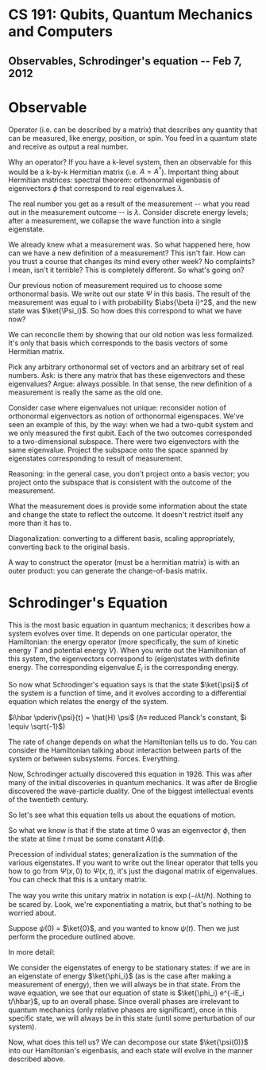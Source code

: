 CS 191: Qubits, Quantum Mechanics and Computers
===============================================
Observables, Schrodinger's equation -- Feb 7, 2012
---------------------------------------------------

Observable
==========

Operator (i.e. can be described by a matrix) that describes any quantity
that can be measured, like energy, position, or spin. You feed in a quantum
state and receive as output a real number.

Why an operator? If you have a k-level system, then an observable for this
would be a k-by-k Hermitian matrix (i.e. $A = A^\dagger$). Important thing
about Hermitian matrices: spectral theorem: orthonormal eigenbasis of
eigenvectors $\phi$ that correspond to real eigenvalues $\lambda$.

The real number you get as a result of the measurement -- what you read out
in the measurement outcome -- is $\lambda$. Consider discrete energy
levels; after a measurement, we collapse the wave function into a single
eigenstate.

We already knew what a measurement was. So what happened here, how can we
have a new definition of a measurement? This isn't fair. How can you trust
a course that changes its mind every other week? No complaints? I mean,
isn't it terrible? This is completely different. So what's going on?

Our previous notion of measurement required us to choose some orthonormal
basis. We write out our state $\Psi$ in this basis. The result of the
measurement was equal to i with probability $\abs{\beta i}^2$, and the new
state was $\ket{\Psi_i}$. So how does this correspond to what we have now?

We can reconcile them by showing that our old notion was less
formalized. It's only that basis which corresponds to the basis vectors of
some Hermitian matrix.

Pick any arbitrary orthonormal set of vectors and an arbitrary set of real
numbers. Ask: is there any matrix that has these eigenvectors and these
eigenvalues? Argue: always possible. In that sense, the new definition of a
measurement is really the same as the old one.

Consider case where eigenvalues not unique: reconsider notion of
orthonormal eigenvectors as notion of orthonormal eigenspaces. We've seen
an example of this, by the way: when we had a two-qubit system and we only
measured the first qubit. Each of the two outcomes corresponded to a
two-dimensional subspace. There were two eigenvectors with the same
eigenvalue. Project the subspace onto the space spanned by eigenstates
corresponding to result of measurement.

Reasoning: in the general case, you don't project onto a basis vector; you
project onto the subspace that is consistent with the outcome of the
measurement.

What the measurement does is provide some information about the state and
change the state to reflect the outcome. It doesn't restrict itself any
more than it has to.

Diagonalization: converting to a different basis, scaling appropriately,
converting back to the original basis.

A way to construct the operator (must be a hermitian matrix) is with an
outer product: you can generate the change-of-basis matrix.

Schrodinger's Equation
======================

This is the most basic equation in quantum mechanics; it describes how a
system evolves over time. It depends on one particular operator, the
Hamiltonian: the energy operator (more specifically, the sum of kinetic
energy $T$ and potential energy $V$). When you write out the Hamiltonian of
this system, the eigenvectors correspond to (eigen)states with definite
energy. The corresponding eigenvalue $E_i$ is the corresponding energy.

So now what Schrodinger's equation says is that the state $\ket{\psi}$ of
the system is a function of time, and it evolves according to a
differential equation which relates the energy of the system.

$i\hbar \pderiv{\psi}{t} = \hat{H} \psi$ ($\hbar \equiv$ reduced Planck's
constant, $i \equiv \sqrt{-1}$)

The rate of change depends on what the Hamiltonian tells us to do. You can
consider the Hamiltonian talking about interaction between parts of the
system or between subsystems. Forces. Everything.

Now, Schrodinger actually discovered this equation in 1926. This was after
many of the initial discoveries in quantum mechanics. It was after
de Broglie discovered the wave-particle duality. One of the biggest
intellectual events of the twentieth century.

So let's see what this equation tells us about the equations of motion.

So what we know is that if the state at time 0 was an eigenvector $\phi$,
then the state at time $t$ must be some constant $A(t)\phi$.

Precession of individual states; generalization is the summation of the
various eigenstates. If you want to write out the linear operator that
tells you how to go from $\Psi(x,0)$ to $\Psi(x,t)$, it's just the diagonal
matrix of eigenvalues. You can check that this is a unitary matrix.

The way you write this unitary matrix in notation is $\exp(-i\lambda
t/\hbar)$. Nothing to be scared by. Look, we're exponentiating a matrix,
but that's nothing to be worried about.

Suppose $\psi(0)$ = $\ket{0}$, and you wanted to know $\psi(t)$. Then we
just perform the procedure outlined above.

In more detail:

We consider the eigenstates of energy to be stationary states: if we are in
an eigenstate of energy $\ket{\phi_i}$ (as is the case after making a
measurement of energy), then we will always be in that state. From the wave
equation, we see that our equation of state is $\ket{\phi_i} e^{-iE_i
t/\hbar}$, up to an overall phase. Since overall phases are irrelevant to
quantum mechanics (only relative phases are significant), once in this
specific state, we will always be in this state (until some perturbation of
our system).

Now, what does this tell us? We can decompose our state $\ket{\psi(0)}$
into our Hamiltonian's eigenbasis, and each state will evolve in the
manner described above.
